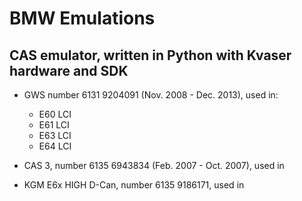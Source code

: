 # BMW Emulations

## CAS emulator, written in Python with Kvaser hardware and SDK

- GWS number 6131 9204091 (Nov. 2008 - Dec. 2013), used in:
  - E60 LCI
  - E61 LCI
  - E63 LCI
  - E64 LCI

- CAS 3, number 6135 6943834 (Feb. 2007 - Oct. 2007), used in

- KGM E6x HIGH D-Can, number 6135 9186171, used in
